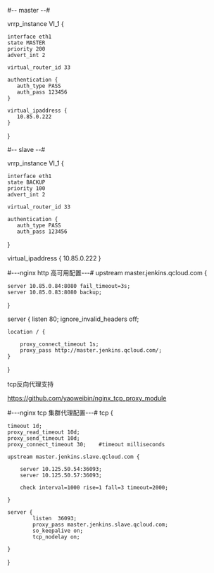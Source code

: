 
#-- master --#

vrrp_instance VI_1 {

    interface eth1
    state MASTER
    priority 200
    advert_int 2

    virtual_router_id 33

    authentication {
       auth_type PASS
       auth_pass 123456
    }

    virtual_ipaddress {
       10.85.0.222
    }

}

#-- slave --#

vrrp_instance VI_1 {

    interface eth1
    state BACKUP
    priority 100
    advert_int 2

    virtual_router_id 33
    
    authentication {
       auth_type PASS
       auth_pass 123456
   }

   virtual_ipaddress {
      10.85.0.222
   }

   
#---nginx http 高可用配置---#
upstream master.jenkins.qcloud.com {

    server 10.85.0.84:8080 fail_timeout=3s;
    server 10.85.0.83:8080 backup;

}

server {
    listen       80;
    ignore_invalid_headers off;

    

    location / {

        proxy_connect_timeout 1s;
        proxy_pass http://master.jenkins.qcloud.com/;
    }

}

tcp反向代理支持

https://github.com/yaoweibin/nginx_tcp_proxy_module

#---nginx tcp 集群代理配置---#
tcp {

    timeout 1d;     
    proxy_read_timeout 10d;
    proxy_send_timeout 10d;
    proxy_connect_timeout 30;    #timeout milliseconds

    upstream master.jenkins.slave.qcloud.com {

        server 10.125.50.54:36093;
        server 10.125.50.57:36093;
  
        check interval=1000 rise=1 fall=3 timeout=2000;

    }

    server {
            listen  36093;
            proxy_pass master.jenkins.slave.qcloud.com;
            so_keepalive on;
            tcp_nodelay on;

    }


}
